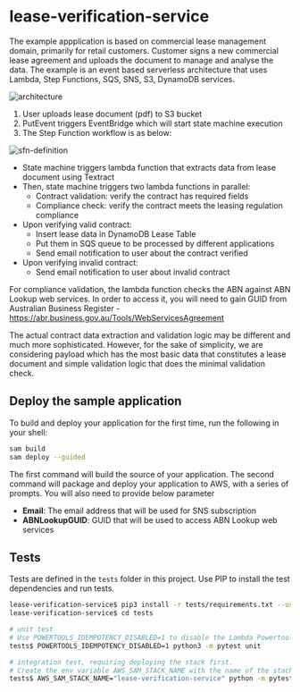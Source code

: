 # lease-verification-service

The example appplication is based on commercial lease management domain, primarily for retail customers. Customer signs a new commercial lease agreement and uploads the document to manage and analyse the data. The example is an event based serverless architecture that uses Lambda, Step Functions, SQS, SNS, S3, DynamoDB services. 

![architecture](../architecture/architecture.png)

1. User uploads lease document (pdf) to S3 bucket
2. PutEvent triggers EventBridge which will start state machine execution
3. The Step Function workflow is as below:

![sfn-definition](../architecture/stepfunctions_graph.png)

  - State machine triggers lambda function that extracts data from lease document using Textract
  - Then, state machine triggers two lambda functions in parallel:
    - Contract validation: verify the contract has required fields
    - Compliance check: verify the contract meets the leasing regulation compliance
  - Upon verifying valid contract: 
    - Insert lease data in DynamoDB Lease Table
    - Put them in SQS queue to be processed by different applications
    - Send email notification to user about the contract verified
  - Upon verifying invalid contract:
    - Send email notification to user about invalid contract

For compliance validation, the lambda function checks the ABN against ABN Lookup web services. In order to access it, you will need to gain GUID from Australian Business Register  - https://abr.business.gov.au/Tools/WebServicesAgreement 

The actual contract data extraction and validation logic may be different and much more sophisticated. However, for the sake of simplicity, we are considering payload which has the most basic data that constitutes a lease document and simple validation logic that does the minimal validation check. 

## Deploy the sample application

To build and deploy your application for the first time, run the following in your shell:

```bash
sam build
sam deploy --guided
```

The first command will build the source of your application. The second command will package and deploy your application to AWS, with a series of prompts. You will also need to provide below parameter

* **Email**: The email address that will be used for SNS subscription
* **ABNLookupGUID**: GUID that will be used to access ABN Lookup web services

## Tests

Tests are defined in the `tests` folder in this project. Use PIP to install the test dependencies and run tests.

```bash
lease-verification-service$ pip3 install -r tests/requirements.txt --user
lease-verification-service$ cd tests

# unit test
# Use POWERTOOLS_IDEMPOTENCY_DISABLED=1 to disable the Lambda Powertool Idempotency for unit testing
tests$ POWERTOOLS_IDEMPOTENCY_DISABLED=1 python3 -m pytest unit

# integration test, requiring deploying the stack first.
# Create the env variable AWS_SAM_STACK_NAME with the name of the stack we are testing
tests$ AWS_SAM_STACK_NAME="lease-verification-service" python -m pytest integration -v
```
